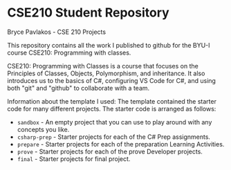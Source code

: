 # CSE210 Student Repository
Bryce Pavlakos - CSE 210 Projects

This repository contains all the work I published to github for the BYU-I course CSE210: Programming with classes. 

CSE210: Programming with Classes is a course that focuses on the Principles of Classes, Objects, Polymorphism, and inheritance. It also introduces us to the basics of C#, configuring VS Code for C#, and using both "git" and "github" to collaborate with a team.

Information about the template I used:
The template contained the starter code for many different projects. The starter code is arranged as follows:

* `sandbox` - An empty project that you can use to play around with any concepts you like.
* `csharp-prep` - Starter projects for each of the C# Prep assignments.
* `prepare` - Starter projects for each of the preparation Learning Activities.
* `prove` - Starter projects for each of the prove Developer projects.
* `final` - Starter projects for final project.
